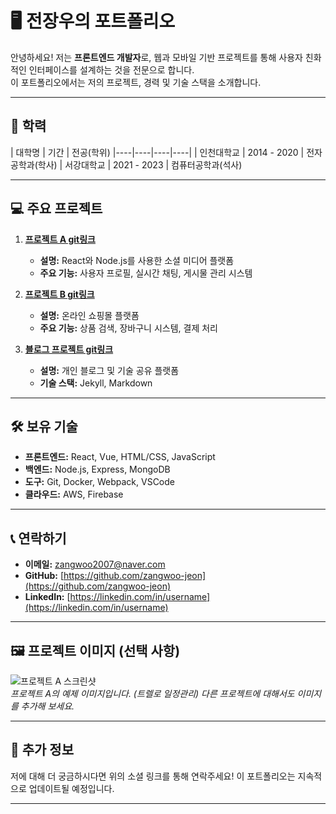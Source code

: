 
# 🖥️ 전장우의 포트폴리오

안녕하세요! 저는  **프론트엔드 개발자**로, 웹과 모바일 기반 프로젝트를 통해 사용자 친화적인 인터페이스를 설계하는 것을 전문으로 합니다.  
이 포트폴리오에서는 저의 프로젝트, 경력 및 기술 스택을 소개합니다.

----------

## 🏢 학력

| 대학명 | 기간 | 전공(학위) 
|----|----|----|----|
| 인천대학교 | 2014 - 2020 | 전자공학과(학사) 
| 서강대학교 | 2021 - 2023 | 컴퓨터공학과(석사) 



----------

## 💻 주요 프로젝트

1.  **[프로젝트 A git링크](https://github.com/username/project-a)**
    
    -   **설명:**  React와 Node.js를 사용한 소셜 미디어 플랫폼
    -   **주요 기능:**  사용자 프로필, 실시간 채팅, 게시물 관리 시스템
2.  **[프로젝트 B git링크](https://github.com/username/project-b)**
    
    -   **설명:**  온라인 쇼핑몰 플랫폼
    -   **주요 기능:**  상품 검색, 장바구니 시스템, 결제 처리
3.  **[블로그 프로젝트 git링크](https://github.com/username/blog)**
    
    -   **설명:**  개인 블로그 및 기술 공유 플랫폼
    -   **기술 스택:**  Jekyll, Markdown

----------

## 🛠️ 보유 기술

-   **프론트엔드:**  React, Vue, HTML/CSS, JavaScript
-   **백엔드:**  Node.js, Express, MongoDB
-   **도구:**  Git, Docker, Webpack, VSCode
-   **클라우드:**  AWS, Firebase

----------

## 📞 연락하기


-   **이메일:**  [zangwoo2007@naver.com](mailto:zangwoo2007@naver.com)
-   **GitHub:**  [https://github.com/zangwoo-jeon](https://github.com/zangwoo-jeon)
-   **LinkedIn:**  [https://linkedin.com/in/username](https://linkedin.com/in/username)

----------

## 🖼️ 프로젝트 이미지 (선택 사항)

![프로젝트 A 스크린샷](https://velog.velcdn.com/images/remon/post/a755e123-5a47-4942-aab2-38b8c615969f/image.png)  
_프로젝트 A의 예제 이미지입니다. (트렐로 일정관리) 다른 프로젝트에 대해서도 이미지를 추가해 보세요._

----------

## 🌱 추가 정보

저에 대해 더 궁금하시다면 위의 소셜 링크를 통해 연락주세요! 이 포트폴리오는 지속적으로 업데이트될 예정입니다.

----------
